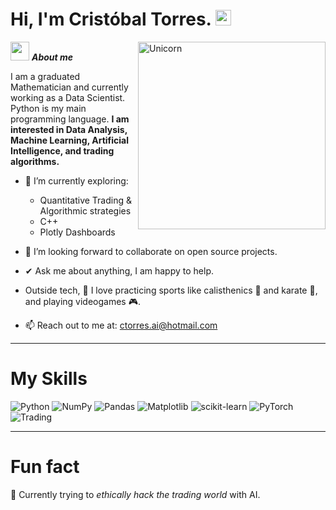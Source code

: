 # Hi, I'm Cristóbal Torres. <img src="https://media.giphy.com/media/hvRJCLFzcasrR4ia7z/giphy.gif" width="25px">

<img align="right" width=300px alt="Unicorn" src="https://c.tenor.com/GN73MKBawZYAAAAi/busy-cute.gif" />

<img src="https://media.giphy.com/media/ObNTw8Uzwy6KQ/giphy.gif" width="30px">&nbsp;***About me***

I am a graduated Mathematician and currently working as a Data Scientist. Python is my main programming language. **I am interested in Data Analysis, Machine Learning, Artificial Intelligence, and trading algorithms.**
- 🌱 I’m currently exploring:
  
    - Quantitative Trading & Algorithmic strategies
    - C++
    - Plotly Dashboards
    
- 👯 I’m looking forward to collaborate on open source projects.
- ✔ Ask me about anything, I am happy to help.
- Outside tech, 💜 I love practicing sports like calisthenics 🤸 and karate 🥋, and playing videogames 🎮.  
- 📫 Reach out to me at: <a href="ctorres.ai@hotmail.com">ctorres.ai@hotmail.com</a>

---

# My Skills

![Python](https://img.shields.io/badge/python-3670A0?style=for-the-badge&logo=python&logoColor=ffdd54)
![NumPy](https://img.shields.io/badge/numpy-%23013243.svg?style=for-the-badge&logo=numpy&logoColor=white)
![Pandas](https://img.shields.io/badge/pandas-%23150458.svg?style=for-the-badge&logo=pandas&logoColor=white)
![Matplotlib](https://img.shields.io/badge/Matplotlib-%23ffffff.svg?style=for-the-badge&logo=Matplotlib&logoColor=black)
![scikit-learn](https://img.shields.io/badge/scikit--learn-%23F7931E.svg?style=for-the-badge&logo=scikit-learn&logoColor=white)
![PyTorch](https://img.shields.io/badge/PyTorch-%23EE4C2C.svg?style=for-the-badge&logo=PyTorch&logoColor=white)
![Trading](https://img.shields.io/badge/Trading-%2300BFFF.svg?style=for-the-badge&logo=binance&logoColor=white)

---

# Fun fact
🚀 Currently trying to *ethically hack the trading world* with AI.

